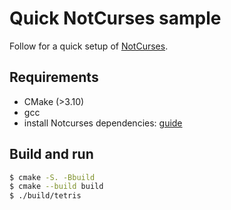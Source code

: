 # Quick NotCurses sample

Follow for a quick setup of [NotCurses](https://github.com/dankamongmen/notcurses).

## Requirements

- CMake (>3.10)
- gcc
- install Notcurses dependencies: [guide](https://github.com/dankamongmen/notcurses/blob/master/INSTALL.md)

## Build and run

```sh
$ cmake -S. -Bbuild
$ cmake --build build
$ ./build/tetris
```
